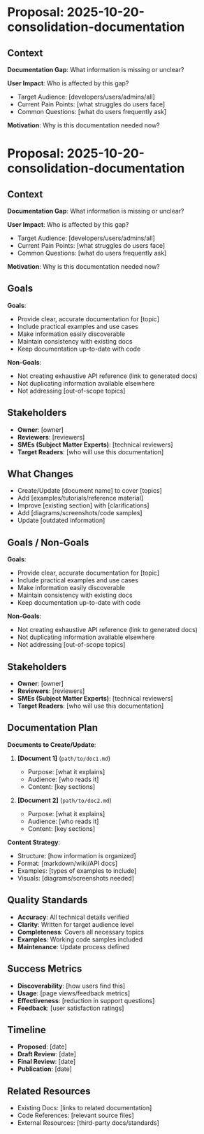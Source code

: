 # Proposal: 2025-10-20-consolidation-documentation

## Context

**Documentation Gap**: What information is missing or unclear?

**User Impact**: Who is affected by this gap?
- Target Audience: [developers/users/admins/all]
- Current Pain Points: [what struggles do users face]
- Common Questions: [what do users frequently ask]

**Motivation**: Why is this documentation needed now?

# Proposal: 2025-10-20-consolidation-documentation

## Context

**Documentation Gap**: What information is missing or unclear?

**User Impact**: Who is affected by this gap?
- Target Audience: [developers/users/admins/all]
- Current Pain Points: [what struggles do users face]
- Common Questions: [what do users frequently ask]

**Motivation**: Why is this documentation needed now?

## Goals

**Goals**:
- Provide clear, accurate documentation for [topic]
- Include practical examples and use cases
- Make information easily discoverable
- Maintain consistency with existing docs
- Keep documentation up-to-date with code

**Non-Goals**:
- Not creating exhaustive API reference (link to generated docs)
- Not duplicating information available elsewhere
- Not addressing [out-of-scope topics]

## Stakeholders

- **Owner**: [owner]
- **Reviewers**: [reviewers]
- **SMEs (Subject Matter Experts)**: [technical reviewers]
- **Target Readers**: [who will use this documentation]

## What Changes

- Create/Update [document name] to cover [topics]
- Add [examples/tutorials/reference material]
- Improve [existing section] with [clarifications]
- Add [diagrams/screenshots/code samples]
- Update [outdated information]

## Goals / Non-Goals

**Goals**:
- Provide clear, accurate documentation for [topic]
- Include practical examples and use cases
- Make information easily discoverable
- Maintain consistency with existing docs
- Keep documentation up-to-date with code

**Non-Goals**:
- Not creating exhaustive API reference (link to generated docs)
- Not duplicating information available elsewhere
- Not addressing [out-of-scope topics]

## Stakeholders

- **Owner**: [owner]
- **Reviewers**: [reviewers]
- **SMEs (Subject Matter Experts)**: [technical reviewers]
- **Target Readers**: [who will use this documentation]

## Documentation Plan

**Documents to Create/Update**:

1. **[Document 1]** (`path/to/doc1.md`)
   - Purpose: [what it explains]
   - Audience: [who reads it]
   - Content: [key sections]

2. **[Document 2]** (`path/to/doc2.md`)
   - Purpose: [what it explains]
   - Audience: [who reads it]
   - Content: [key sections]

**Content Strategy**:
- Structure: [how information is organized]
- Format: [markdown/wiki/API docs]
- Examples: [types of examples to include]
- Visuals: [diagrams/screenshots needed]

## Quality Standards

- **Accuracy**: All technical details verified
- **Clarity**: Written for target audience level
- **Completeness**: Covers all necessary topics
- **Examples**: Working code samples included
- **Maintenance**: Update process defined

## Success Metrics

- **Discoverability**: [how users find this]
- **Usage**: [page views/feedback metrics]
- **Effectiveness**: [reduction in support questions]
- **Feedback**: [user satisfaction ratings]

## Timeline

- **Proposed**: [date]
- **Draft Review**: [date]
- **Final Review**: [date]
- **Publication**: [date]

## Related Resources

- Existing Docs: [links to related documentation]
- Code References: [relevant source files]
- External Resources: [third-party docs/standards]
